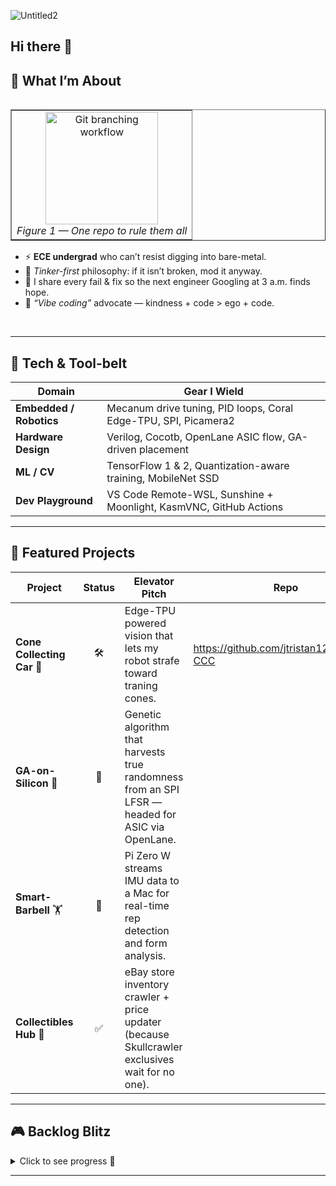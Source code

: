 ![Untitled2](https://github.com/user-attachments/assets/a9f3cc4c-93eb-4b2f-9f34-9e56f8a83dac)

## Hi there 👋

<!--
**jtristan123/jtristan123** is a ✨ _special_ ✨ repository because its `README.md` (this file) appears on your GitHub profile.

Here are some ideas to get you started:

- 🔭 I’m currently working on ...
- 🌱 I’m currently learning ...
- 👯 I’m looking to collaborate on ...
- 🤔 I’m looking for help with ...
- 💬 Ask me about ...
- 📫 How to reach me: ...
- 😄 Pronouns: ...
- ⚡ Fun fact: ...
-->

<!-- ————————————————————————————————————————————
   Hi-there banner (generated with shields.io)
   ———————————————————————————————————————————— -->

## 🤖 What I’m About
<table align="right" cellpadding="6" cellspacing="0" border="1">
<tr><td align="center">
  <img src="https://github.com/user-attachments/assets/51ef10e1-c081-405a-a747-92be5e6f142a"
       alt="Git branching workflow" width="180"><br>
  <em>Figure&nbsp;1 — One repo to rule them all</em>
</td></tr>
</table>

* ⚡ **ECE undergrad** who can’t resist digging into bare-metal.
* 🔧 *Tinker-first* philosophy: if it isn’t broken, mod it anyway.
* 🤝 I share every fail & fix so the next engineer Googling at 3 a.m. finds hope.
* 💬 *“Vibe coding”* advocate — kindness + code > ego + code.

<br clear="all">

---

## 🔨 Tech & Tool-belt

| Domain | Gear I Wield |
|--------|--------------|
| **Embedded / Robotics** | Mecanum drive tuning, PID loops, Coral Edge-TPU, SPI, Picamera2 |
| **Hardware Design** | Verilog, Cocotb, OpenLane ASIC flow, GA-driven placement |
| **ML / CV** | TensorFlow 1 & 2, Quantization-aware training, MobileNet SSD |
| **Dev Playground** | VS Code Remote-WSL, Sunshine + Moonlight, KasmVNC, GitHub Actions |

---

## 🚀 Featured Projects

| Project | Status | Elevator Pitch | Repo |
|---------|:------:|----------------|------| 
| **Cone Collecting Car** 🤖 | 🛠️ | Edge-TPU powered vision that lets my robot strafe toward traning cones. | https://github.com/jtristan123/Project-CCC |
| **GA-on-Silicon** 🔬 | 🧪 | Genetic algorithm that harvests true randomness from an SPI LFSR — headed for ASIC via OpenLane. | 
| **Smart-Barbell** 🏋️ | 🌱 | Pi Zero W streams IMU data to a Mac for real-time rep detection and form analysis. | 
| **Collectibles Hub** 🦖 | ✅ | eBay store inventory crawler + price updater (because Skullcrawler exclusives wait for no one). | 

---

## 🎮 Backlog Blitz

<details>
<summary>Click to see progress&nbsp;📂</summary>

| Game | Playing | Done |
|------|:------:|:----:|
| Halo 2 | ⌛ | ✅ |
| Monster Hunter Wilds | 🎮 |  |
| …and 28 more |   |   |

</details>

---



